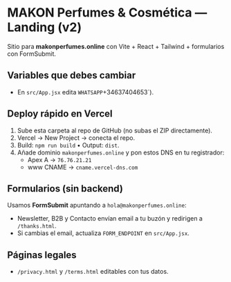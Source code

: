 # MAKON Perfumes & Cosmética — Landing (v2)
Sitio para **makonperfumes.online** con Vite + React + Tailwind + formularios con FormSubmit.

## Variables que debes cambiar
- En `src/App.jsx` edita `WHATSAPP`+34637404653`).

## Deploy rápido en Vercel
1. Sube esta carpeta al repo de GitHub (no subas el ZIP directamente).
2. Vercel → New Project → conecta el repo.
3. Build: `npm run build` • Output: `dist`.
4. Añade dominio `makonperfumes.online` y pon estos DNS en tu registrador:
   - Apex A → `76.76.21.21`
   - www CNAME → `cname.vercel-dns.com`

## Formularios (sin backend)
Usamos **FormSubmit** apuntando a `hola@makonperfumes.online`:
- Newsletter, B2B y Contacto envían email a tu buzón y redirigen a `/thanks.html`.
- Si cambias el email, actualiza `FORM_ENDPOINT` en `src/App.jsx`.

## Páginas legales
- `/privacy.html` y `/terms.html` editables con tus datos.
